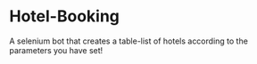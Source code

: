 # Hotel-Booking
A selenium bot that creates a table-list of hotels according to the parameters you have set!

